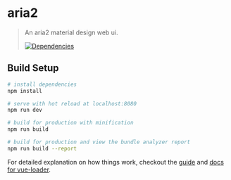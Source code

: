 # aria2

> An aria2 material design web ui.
>
>[![Dependencies][david-image]][david-url]

## Build Setup

``` bash
# install dependencies
npm install

# serve with hot reload at localhost:8080
npm run dev

# build for production with minification
npm run build

# build for production and view the bundle analyzer report
npm run build --report
```

For detailed explanation on how things work, checkout the [guide](http://vuejs-templates.github.io/webpack/) and [docs for vue-loader](http://vuejs.github.io/vue-loader).

[david-image]: https://img.shields.io/david/nuintun/aria2.svg?style=flat-square
[david-url]: https://david-dm.org/nuintun/aria2
